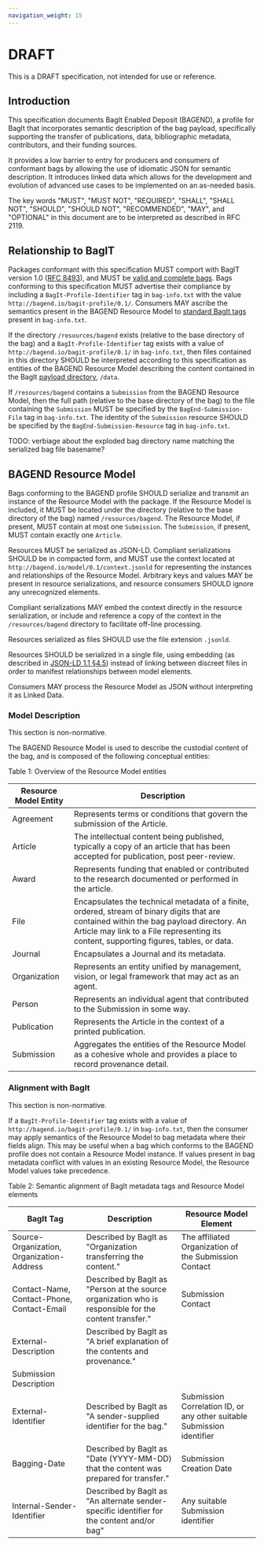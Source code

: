 ```yaml
---
navigation_weight: 15
---
```

# DRAFT

This is a DRAFT specification, not intended for use or reference.

## Introduction

This specification documents BagIt Enabled Deposit (BAGEND), a profile for BagIt that incorporates semantic description of the bag payload, specifically supporting the transfer of publications, data, bibliographic metadata, contributors, and their funding sources.

It provides a low barrier to entry for producers and consumers of conformant bags by allowing the use of idiomatic JSON for semantic description. It introduces linked data which allows for the development and evolution of advanced use cases to be implemented on an as-needed basis.

The key words &quot;MUST&quot;, &quot;MUST NOT&quot;, &quot;REQUIRED&quot;, &quot;SHALL&quot;, &quot;SHALL NOT&quot;, &quot;SHOULD&quot;, &quot;SHOULD NOT&quot;, &quot;RECOMMENDED&quot;, &quot;MAY&quot;, and &quot;OPTIONAL&quot; in this document are to be interpreted as described in RFC 2119.

## Relationship to BagIT

Packages conformant with this specification MUST comport with BagIT version 1.0 ([RFC 8493](https://tools.ietf.org/html/rfc8493)), and MUST be [valid and complete bags](https://tools.ietf.org/html/rfc8493#section-3). Bags conforming to this specification MUST advertise their compliance by including a `BagIt-Profile-Identifier` tag in `bag-info.txt` with the value `http://bagend.io/bagit-profile/0.1/`. Consumers MAY ascribe the semantics present in the BAGEND Resource Model to [standard BagIt tags](https://tools.ietf.org/html/rfc8493#section-2.2.2) present in `bag-info.txt`.

If the directory `/resources/bagend` exists (relative to the base directory of the bag) and a `BagIt-Profile-Identifier` tag exists with a value of `http://bagend.io/bagit-profile/0.1/` in `bag-info.txt`, then files contained in this directory SHOULD be interpreted according to this specification as entities of the BAGEND Resource Model describing the content contained in the BagIt [payload directory](https://tools.ietf.org/html/rfc8493#section-2.1.2), `/data`.

If `/resources/bagend` contains a `Submission` from the BAGEND Resource Model, then the full path (relative to the base directory of the bag) to the file containing the `Submission` MUST be specified by the `BagEnd-Submission-File` tag in `bag-info.txt`. The identity of the `Submission` resource SHOULD be specified by the `BagEnd-Submission-Resource` tag in `bag-info.txt`.

TODO: verbiage about the exploded bag directory name matching the serialized bag file basename?

## BAGEND Resource Model

Bags conforming to the BAGEND profile SHOULD serialize and transmit an instance of the Resource Model with the package. If the Resource Model is included, it MUST be located under the directory (relative to the base directory of the bag) named `/resources/bagend`. The Resource Model, if present, MUST contain at most one `Submission`. The `Submission`, if present, MUST contain exactly one `Article`.

Resources MUST be serialized as JSON-LD. Compliant serializations SHOULD be in compacted form, and MUST use the context located at `http://bagend.io/model/0.1/context.jsonld` for representing the instances and relationships of the Resource Model. Arbitrary keys and values MAY be present in resource serializations, and resource consumers SHOULD ignore any unrecognized elements.

Compliant serializations MAY embed the context directly in the resource serialization, or include and reference a copy of the context in the `/resources/bagend` directory to facilitate off-line processing.

Resources serialized as files SHOULD use the file extension `.jsonld`.

Resources SHOULD be serialized in a single file, using embedding (as described in [JSON-LD 1.1 §4.5](https://www.w3.org/TR/json-ld/#embedding)) instead of linking between discreet files in order to manifest relationships between model elements.

Consumers MAY process the Resource Model as JSON without interpreting it as Linked Data.

### Model Description

This section is non-normative.

The BAGEND Resource Model is used to describe the custodial content of the bag, and is composed of the following conceptual entities:

Table 1: Overview of the Resource Model entities

| Resource Model Entity | Description |
| --- | --- |
| Agreement | Represents terms or conditions that govern the submission of the Article. |
| Article | The intellectual content being published, typically a copy of an article that has been accepted for publication, post peer-review. |
| Award | Represents funding that enabled or contributed to the research documented or performed in the article. |
| File | Encapsulates the technical metadata of a finite, ordered, stream of binary digits that are contained within the bag payload directory. An Article may link to a File representing its content, supporting figures, tables, or data. |
| Journal | Encapsulates a Journal and its metadata. |
| Organization | Represents an entity unified by management, vision, or legal framework that may act as an agent. |
| Person | Represents an individual agent that contributed to the Submission in some way. |
| Publication | Represents the Article in the context of a printed publication. |
| Submission | Aggregates the entities of the Resource Model as a cohesive whole and provides a place to record provenance detail. |

### Alignment with BagIt

This section is non-normative.

If a `BagIt-Profile-Identifier` tag exists with a value of `http://bagend.io/bagit-profile/0.1/` in `bag-info.txt`, then the consumer may apply semantics of the Resource Model to bag metadata where their fields align. This may be useful when a bag which conforms to the BAGEND profile does not contain a Resource Model instance. If values present in bag metadata conflict with values in an existing Resource Model, the Resource Model values take precedence.

Table 2: Semantic alignment of BagIt metadata tags and Resource Model elements

| BagIt Tag | Description | Resource Model Element |
| --- | --- | --- |
| Source-Organization, Organization-Address | Described by BagIt as &quot;Organization transferring the content.&quot; | The affiliated Organization of the Submission Contact |
| Contact-Name, Contact-Phone, Contact-Email | Described by BagIt as &quot;Person at the source organization who is responsible for the content transfer.&quot; | Submission Contact |
| External-Description | Described by BagIt as &quot;A brief explanation of the contents and provenance.&quot;
 | Submission Description |
| External-Identifier | Described by BagIt as &quot;A sender-supplied identifier for the bag.&quot; | Submission Correlation ID, or any other suitable Submission identifier |
| Bagging-Date | Described by BagIt as &quot;Date (YYYY-MM-DD) that the content was prepared for transfer.&quot; | Submission Creation Date |
| Internal-Sender-Identifier | Described by BagIt as &quot;An alternate sender-specific identifier for the content and/or bag&quot; | Any suitable Submission identifier |
